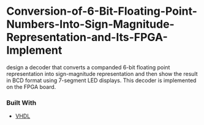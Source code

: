 # Conversion-of-6-Bit-Floating-Point-Numbers-Into-Sign-Magnitude-Representation-and-Its-FPGA-Implement
design a decoder that converts a companded 6-bit floating point representation into sign-magnitude representation and then show the result in BCD format using 7-segment LED displays. This decoder is implemented on the FPGA board.

### Built With
- [VHDL](https://en.wikipedia.org/wiki/VHDL)
